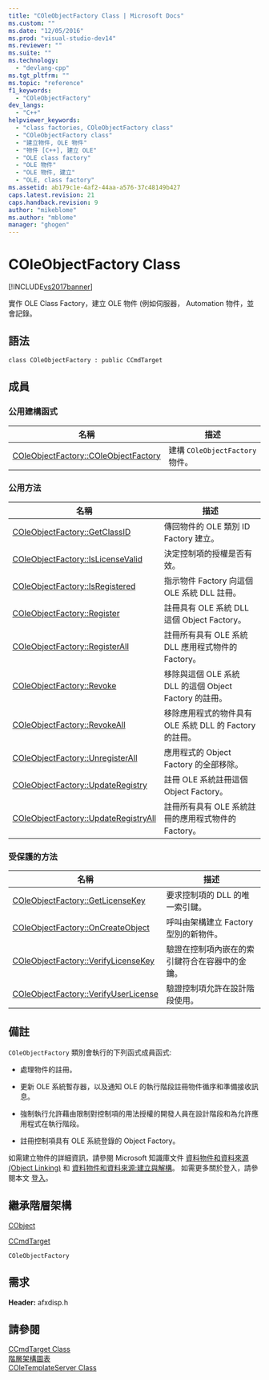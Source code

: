 ```yaml
---
title: "COleObjectFactory Class | Microsoft Docs"
ms.custom: ""
ms.date: "12/05/2016"
ms.prod: "visual-studio-dev14"
ms.reviewer: ""
ms.suite: ""
ms.technology: 
  - "devlang-cpp"
ms.tgt_pltfrm: ""
ms.topic: "reference"
f1_keywords: 
  - "COleObjectFactory"
dev_langs: 
  - "C++"
helpviewer_keywords: 
  - "class factories, COleObjectFactory class"
  - "COleObjectFactory class"
  - "建立物件, OLE 物件"
  - "物件 [C++], 建立 OLE"
  - "OLE class factory"
  - "OLE 物件"
  - "OLE 物件, 建立"
  - "OLE, class factory"
ms.assetid: ab179c1e-4af2-44aa-a576-37c48149b427
caps.latest.revision: 21
caps.handback.revision: 9
author: "mikeblome"
ms.author: "mblome"
manager: "ghogen"
---
```

# COleObjectFactory Class
[!INCLUDE[vs2017banner](../../assembler/inline/includes/vs2017banner.md)]

實作 OLE Class Factory，建立 OLE 物件 \(例如伺服器， Automation 物件，並會記錄。  
  
## 語法  
  
```  
class COleObjectFactory : public CCmdTarget  
```  
  
## 成員  
  
### 公用建構函式  
  
|名稱|描述|  
|--------|--------|  
|[COleObjectFactory::COleObjectFactory](../Topic/COleObjectFactory::COleObjectFactory.md)|建構 `COleObjectFactory` 物件。|  
  
### 公用方法  
  
|名稱|描述|  
|--------|--------|  
|[COleObjectFactory::GetClassID](../Topic/COleObjectFactory::GetClassID.md)|傳回物件的 OLE 類別 ID Factory 建立。|  
|[COleObjectFactory::IsLicenseValid](../Topic/COleObjectFactory::IsLicenseValid.md)|決定控制項的授權是否有效。|  
|[COleObjectFactory::IsRegistered](../Topic/COleObjectFactory::IsRegistered.md)|指示物件 Factory 向這個 OLE 系統 DLL 註冊。|  
|[COleObjectFactory::Register](../Topic/COleObjectFactory::Register.md)|註冊具有 OLE 系統 DLL 這個 Object Factory。|  
|[COleObjectFactory::RegisterAll](../Topic/COleObjectFactory::RegisterAll.md)|註冊所有具有 OLE 系統 DLL 應用程式物件的 Factory。|  
|[COleObjectFactory::Revoke](../Topic/COleObjectFactory::Revoke.md)|移除與這個 OLE 系統 DLL 的這個 Object Factory 的註冊。|  
|[COleObjectFactory::RevokeAll](../Topic/COleObjectFactory::RevokeAll.md)|移除應用程式的物件具有 OLE 系統 DLL 的 Factory 的註冊。|  
|[COleObjectFactory::UnregisterAll](../Topic/COleObjectFactory::UnregisterAll.md)|應用程式的 Object Factory 的全部移除。|  
|[COleObjectFactory::UpdateRegistry](../Topic/COleObjectFactory::UpdateRegistry.md)|註冊 OLE 系統註冊這個 Object Factory。|  
|[COleObjectFactory::UpdateRegistryAll](../Topic/COleObjectFactory::UpdateRegistryAll.md)|註冊所有具有 OLE 系統註冊的應用程式物件的 Factory。|  
  
### 受保護的方法  
  
|名稱|描述|  
|--------|--------|  
|[COleObjectFactory::GetLicenseKey](../Topic/COleObjectFactory::GetLicenseKey.md)|要求控制項的 DLL 的唯一索引鍵。|  
|[COleObjectFactory::OnCreateObject](../Topic/COleObjectFactory::OnCreateObject.md)|呼叫由架構建立 Factory 型別的新物件。|  
|[COleObjectFactory::VerifyLicenseKey](../Topic/COleObjectFactory::VerifyLicenseKey.md)|驗證在控制項內嵌在的索引鍵符合在容器中的金鑰。|  
|[COleObjectFactory::VerifyUserLicense](../Topic/COleObjectFactory::VerifyUserLicense.md)|驗證控制項允許在設計階段使用。|  
  
## 備註  
 `COleObjectFactory` 類別會執行的下列函式成員函式:  
  
-   處理物件的註冊。  
  
-   更新 OLE 系統暫存器，以及通知 OLE 的執行階段註冊物件循序和準備接收訊息。  
  
-   強制執行允許藉由限制對控制項的用法授權的開發人員在設計階段和為允許應用程式在執行階段。  
  
-   註冊控制項具有 OLE 系統登錄的 Object Factory。  
  
 如需建立物件的詳細資訊，請參閱 Microsoft 知識庫文件 [資料物件和資料來源 \(Object Linking\)](../../mfc/data-objects-and-data-sources-ole.md) 和 [資料物件和資料來源:建立與解構](../../mfc/data-objects-and-data-sources-creation-and-destruction.md)。  如需更多關於登入，請參閱本文 [登入](../../mfc/registration.md)。  
  
## 繼承階層架構  
 [CObject](../../mfc/reference/cobject-class.md)  
  
 [CCmdTarget](../../mfc/reference/ccmdtarget-class.md)  
  
 `COleObjectFactory`  
  
## 需求  
 **Header:** afxdisp.h  
  
## 請參閱  
 [CCmdTarget Class](../../mfc/reference/ccmdtarget-class.md)   
 [階層架構圖表](../../mfc/hierarchy-chart.md)   
 [COleTemplateServer Class](../../mfc/reference/coletemplateserver-class.md)